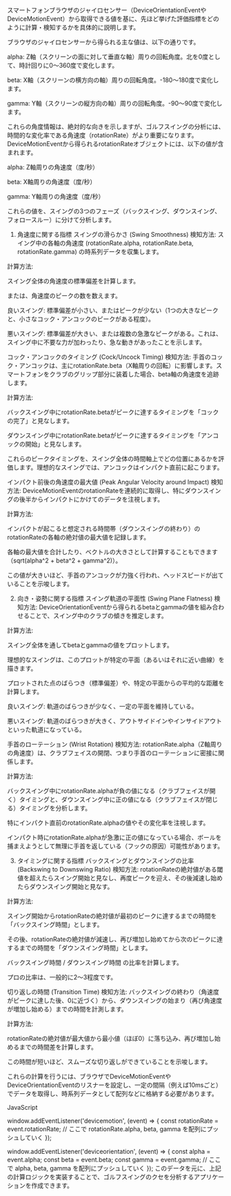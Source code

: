 スマートフォンブラウザのジャイロセンサー（DeviceOrientationEventやDeviceMotionEvent）から取得できる値を基に、先ほど挙げた評価指標をどのように計算・検知するかを具体的に説明します。

ブラウザのジャイロセンサーから得られる主な値は、以下の通りです。

alpha: Z軸（スクリーンの面に対して垂直な軸）周りの回転角度。北を0度として、時計回りに0〜360度で変化します。

beta: X軸（スクリーンの横方向の軸）周りの回転角度。-180〜180度で変化します。

gamma: Y軸（スクリーンの縦方向の軸）周りの回転角度。-90〜90度で変化します。

これらの角度情報は、絶対的な向きを示しますが、ゴルフスイングの分析には、時間的な変化率である角速度（rotationRate）がより重要になります。DeviceMotionEventから得られるrotationRateオブジェクトには、以下の値が含まれます。

alpha: Z軸周りの角速度（度/秒）

beta: X軸周りの角速度（度/秒）

gamma: Y軸周りの角速度（度/秒）

これらの値を、スイングの3つのフェーズ（バックスイング、ダウンスイング、フォロースルー）に分けて分析します。

1. 角速度に関する指標
スイングの滑らかさ (Swing Smoothness)
検知方法: スイング中の各軸の角速度 (rotationRate.alpha, rotationRate.beta, rotationRate.gamma) の時系列データを収集します。

計算方法:

スイング全体の角速度の標準偏差を計算します。

または、角速度のピークの数を数えます。

良いスイング: 標準偏差が小さい、またはピークが少ない（1つの大きなピークと、小さなコック・アンコックのピークがある程度）。

悪いスイング: 標準偏差が大きい、または複数の急激なピークがある。これは、スイング中に不要な力が加わったり、急な動きがあったことを示します。

コック・アンコックのタイミング (Cock/Uncock Timing)
検知方法: 手首のコック・アンコックは、主にrotationRate.beta（X軸周りの回転）に影響します。スマートフォンをクラブのグリップ部分に装着した場合、beta軸の角速度を追跡します。

計算方法:

バックスイング中にrotationRate.betaがピークに達するタイミングを「コックの完了」と見なします。

ダウンスイング中にrotationRate.betaがピークに達するタイミングを「アンコックの開始」と見なします。

これらのピークタイミングを、スイング全体の時間軸上でどの位置にあるかを評価します。理想的なスイングでは、アンコックはインパクト直前に起こります。

インパクト前後の角速度の最大値 (Peak Angular Velocity around Impact)
検知方法: DeviceMotionEventのrotationRateを連続的に取得し、特にダウンスイングの後半からインパクトにかけてのデータを注視します。

計算方法:

インパクトが起こると想定される時間帯（ダウンスイングの終わり）のrotationRateの各軸の絶対値の最大値を記録します。

各軸の最大値を合計したり、ベクトルの大きさとして計算することもできます（sqrt(alpha^2 + beta^2 + gamma^2)）。

この値が大きいほど、手首のアンコックが力強く行われ、ヘッドスピードが出ていることを示唆します。

2. 向き・姿勢に関する指標
スイング軌道の平面性 (Swing Plane Flatness)
検知方法: DeviceOrientationEventから得られるbetaとgammaの値を組み合わせることで、スイング中のクラブの傾きを推定します。

計算方法:

スイング全体を通してbetaとgammaの値をプロットします。

理想的なスイングは、このプロットが特定の平面（あるいはそれに近い曲線）を描きます。

プロットされた点のばらつき（標準偏差）や、特定の平面からの平均的な距離を計算します。

良いスイング: 軌道のばらつきが少なく、一定の平面を維持している。

悪いスイング: 軌道のばらつきが大きく、アウトサイドインやインサイドアウトといった軌道になっている。

手首のローテーション (Wrist Rotation)
検知方法: rotationRate.alpha（Z軸周りの角速度）は、クラブフェイスの開閉、つまり手首のローテーションに密接に関係します。

計算方法:

バックスイング中にrotationRate.alphaが負の値になる（クラブフェイスが開く）タイミングと、ダウンスイング中に正の値になる（クラブフェイスが閉じる）タイミングを分析します。

特にインパクト直前のrotationRate.alphaの値やその変化率を注視します。

インパクト時にrotationRate.alphaが急激に正の値になっている場合、ボールを捕まえようとして無理に手首を返している（フックの原因）可能性があります。

3. タイミングに関する指標
バックスイングとダウンスイングの比率 (Backswing to Downswing Ratio)
検知方法: rotationRateの絶対値がある閾値を超えたらスイング開始と見なし、再度ピークを迎え、その後減速し始めたらダウンスイング開始と見なす。

計算方法:

スイング開始からrotationRateの絶対値が最初のピークに達するまでの時間を「バックスイング時間」とします。

その後、rotationRateの絶対値が減速し、再び増加し始めてから次のピークに達するまでの時間を「ダウンスイング時間」とします。

バックスイング時間 / ダウンスイング時間 の比率を計算します。

プロの比率は、一般的に2〜3程度です。

切り返しの時間 (Transition Time)
検知方法: バックスイングの終わり（角速度がピークに達した後、0に近づく）から、ダウンスイングの始まり（再び角速度が増加し始める）までの時間を計測します。

計算方法:

rotationRateの絶対値が最大値から最小値（ほぼ0）に落ち込み、再び増加し始めるまでの時間差を計算します。

この時間が短いほど、スムーズな切り返しができていることを示唆します。

これらの計算を行うには、ブラウザでDeviceMotionEventやDeviceOrientationEventのリスナーを設定し、一定の間隔（例えば10msごと）でデータを取得し、時系列データとして配列などに格納する必要があります。

JavaScript

window.addEventListener('devicemotion', (event) => {
  const rotationRate = event.rotationRate;
  // ここで rotationRate.alpha, beta, gamma を配列にプッシュしていく
});

window.addEventListener('deviceorientation', (event) => {
  const alpha = event.alpha;
  const beta = event.beta;
  const gamma = event.gamma;
  // ここで alpha, beta, gamma を配列にプッシュしていく
});
このデータを元に、上記の計算ロジックを実装することで、ゴルフスイングのクセを分析するアプリケーションを作成できます。
